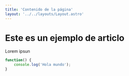 ```yaml
---
title: 'Contenido de la página'
layout: '../../layouts/Layout.astro'
---
```


# Este es un ejemplo de articlo
Lorem ipsun



```javascript
function() {
    console.log('Hola mundo');
}
```